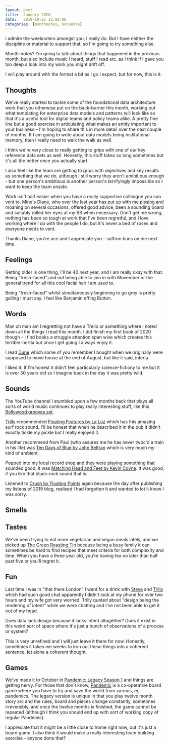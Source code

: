 ```yaml
---
layout: post
title:  January 2020
date:   2019-10-25 12:00:00
categories: [monthnotes, nonsense]
---
```


I admire the weeknoters amongst you, I really do. But I have neither the discipline or material to support that, so I'm going to try something else.

Month-notes? I'm going to talk about things that happened in the previous month, but also include music I heard, stuff I read etc. as I think if I gave you too deep a look into my work you might drift off.

I will play around with the format a bit as I go I expect, but for now, this is it.

## Thoughts
We've really started to tackle some of the foundational data architecture work that you otherwise put on the back-burner this month, working out what templating for enterprise data models and patterns will look like so that it's a useful tool for digital teams and policy teams alike. A pretty fine line but a good exercise in articulating what makes an entity important to your business – I'm hoping to share this in more detail over the next couple of months. If I am going to write about data models being institutional memory, then I really need to walk the walk as well.

I think we're very close to really getting to grips with one of our key reference data sets as well. Honestly, this stuff takes so long sometimes but it's all the better once you actually start.

I also feel like the team are getting to grips with objectives and key results as something that we do, although I still worry they aren't amibitious enough - but one person's ambitious is another person's terrifyingly impossible so I want to keep the team onside.

Work isn't half easier when you have a really supportive colleague you can vent to. Mine's [Diane](https://twitter.com/dianejaybee), who over the last year has put up with me pissing and moaning on several occasions, offered good advice, been a sounding board and suitably rolled her eyes at my BS when necessary. Don't get me wrong, nothing has been so tough at work that I've been regretful, and I love working where I do with the people I do, but it's never a bed of roses and everyone needs to vent.

Thanks Diane, you're ace and I appreciate you – saffron buns on me next time.

## Feelings
Getting older is one thing, I'll be 40 next year, and I am really okay with that. Being "fresh-faced" and not being able to join in with Movember or the general trend for all this cool facial hair I am used to.

Being "fresh-faced" whilst simultaneously beginning to go grey is pretty galling I must say. I feel like Benjamin effing Button.

## Words
Man oh man am I regretting not have a Trello or something where I noted down all the things I read this month. I did finish my first book of 2020 though - I find books a struggle attention span wise which creates this terrible inertia but once I get going I always enjoy it.

I read [Dune](https://en.wikipedia.org/wiki/Dune_(novel)) which some of you remember I bought when we originally were supposed to move house at the end of August, but like it said, interia.

I liked it. If I'm honest it didn't feel particularly science-fictiony to me but it is over 50 years old so I imagine back in the day it was pretty wild.

## Sounds
The YouTube channel I stumbled upon a few months back that plays all sorts of world music continues to play really interesting stuff, like this [Bollywood grooves set](https://www.youtube.com/watch?v=c4SxNIuRSQM).

[Trilly](https://twitter.com/TrillyC) recommended [Floating Features by La Luz](https://www.youtube.com/playlist?list=OLAK5uy_nLb53kacZx9wR5qjxiWuXoKn-lI1p6vsw) which has this amazing surf rock sound. I'll be honest that when he described it in the pub it didn't exactly tickle my pickle but I really enjoyed it.

Another recommend from Paul (who assures me he has never twoc'd a train in his life) was [Ten Days of Blue by John Beltran](https://www.youtube.com/watch?v=7TU_APlC1EM) which is very much my kind of ambient.

Popped into my local record shop and they were playing something that sounded good, it was [Matching Head and Feet by Kevin Coyne](https://www.youtube.com/playlist?list=OLAK5uy_mjYV0ga1evNCbvlw3wnk2nnDhC1AZmOIc). It was good, if you like that blues-rock sound that is.

Listened to [Crush by Floating Points](https://www.youtube.com/watch?v=hq6w-sPMnJE) again because the day after publishing my listens of 2019 blog, realised I had forgotten it and wanted to let it know I was sorry.

## Smells

## Tastes
We've been trying to eat more vegetarian and vegan meals lately, and we picked up [The Green Roasting Tin](https://thehappyfoodie.co.uk/books/the-green-roasting-tin) because being a busy family it can sometimes be hard to find recipes that meet criteria for both complexity and time. When you have a three year old, you're having tea no later than half past five or you'll regret it.



## Fun
Last time I was in "that there London" I went for a drink with [Steve](https://twitter.com/stevenjmesser) and [Trilly](https://twitter.com/TrillyC) which had such good chat apparently I didn't look at my phone for over two hours and my wife got very worried. Trilly quoted about "design being the rendering of intent" while we were chatting and I've not been able to get it out of my head.

Does data lack design because it lacks intent altogether? Does it exist in this weird sort of space where it's just a bunch of observations of a process or system?

This is very unrefined and I will just leave it there for now. Honestly, sometimes it takes me weeks to iron out these things into a coherent sentence, let alone a coherent thought.

## Games
We've made it to October in [Pandemic: Legacy Season 1](https://boardgamegeek.com/boardgame/161936/pandemic-legacy-season-1) and things are getting nervy. For those that don't know, [Pandemic](https://boardgamegeek.com/boardgame/30549/pandemic) is a co-operative board game where you have to try and save the world from various, er, pandemics. The legacy version is unique in that you play twelve month story arc and the rules, board and pieces change constantly, sometimes irreversibly, and once the twelve months is finished, the game cannot be repeated (although I _think_ you should end up with sort of working copy of regular Pandemic).

I appreciate that it might be a little close to home right now, but it's just a board game. I also think it would make a really interesting team building exercise - anyone done that?
